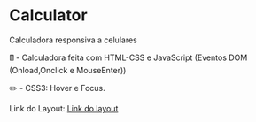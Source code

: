 # Calculator

Calculadora responsiva a celulares

🖩 - Calculadora feita com HTML-CSS e JavaScript (Eventos DOM (Onload,Onclick e MouseEnter)) 

✏️ - CSS3: Hover e Focus.


Link do Layout: <a href="https://leanluizz.github.io/Calculator/"> Link do layout
